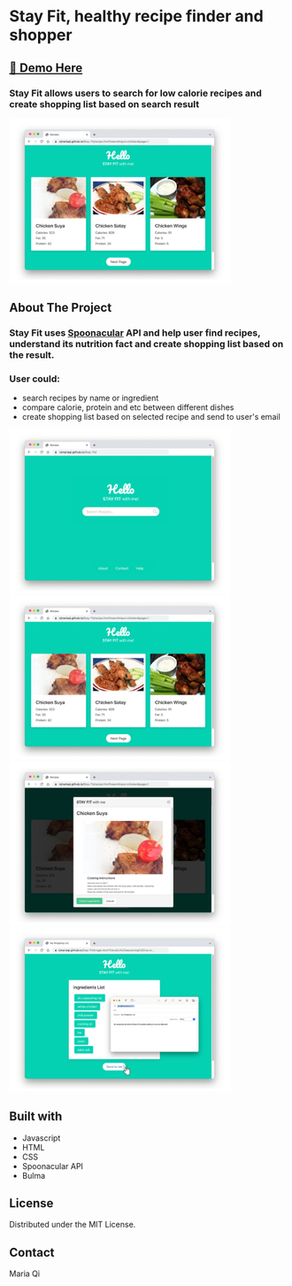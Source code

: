 # **Stay Fit, healthy recipe finder and shopper**

## **[🔗 Demo Here](https://njmariaqi.github.io/Stay-Fit/)**

### Stay Fit allows users to search for low calorie recipes and create shopping list based on search result

<img src="assets/src/1.jpg" alt="home page demo" style="width:400px;"/>

## **About The Project**

### Stay Fit uses [Spoonacular](https://spoonacular.com/) API and help user find recipes, understand its nutrition fact and create shopping list based on the result.

### User could:

- search recipes by name or ingredient
- compare calorie, protein and etc between different dishes
- create shopping list based on selected recipe and send to user's email

<img src="assets/src/2.jpg" alt="search page demo" style="width:400px;"/>
<img src="assets/src/1.jpg" alt="image page demo" style="width:400px;"/>
<img src="assets/src/3.jpg" alt="collection page demo" style="width:400px;"/>  
<img src="assets/src/4.jpg" alt="collection list demo" style="width:400px;"/>

## **Built with**

- Javascript
- HTML
- CSS
- Spoonacular API
- Bulma

## **License**

Distributed under the MIT License.

## **Contact**

Maria Qi

